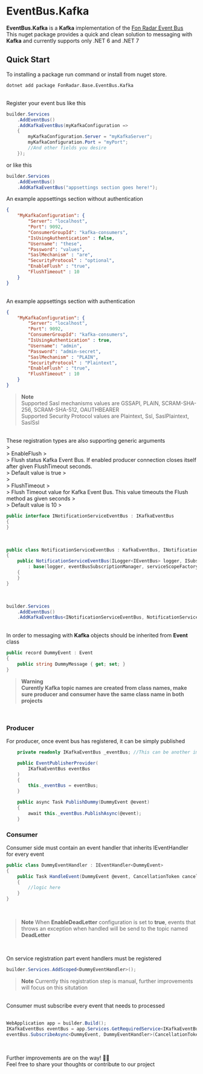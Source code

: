 # EventBus.Kafka
<b>EventBus.Kafka</b> is a <b>Kafka</b> implementation of the <a href="https://github.com/FonRadar/EventBus">Fon Radar Event Bus</a> <br>
This nuget package provides a quick and clean solution to messaging with <b>Kafka</b> and currently supports only .NET 6 and .NET 7

## Quick Start
To installing a package run command or install from nuget store.
```
dotnet add package FonRadar.Base.EventBus.Kafka
```
<br>
Register your event bus like this

```csharp
builder.Services
    .AddEventBus()
    .AddKafkaEventBus(myKafkaConfiguration =>
    {
        myKafkaConfiguration.Server = "myKafkaServer";
        myKafkaConfiguration.Port = "myPort";
        //And other fields you desire
    });
```
or like this
```csharp
builder.Services
    .AddEventBus()
    .AddKafkaEventBus("appsettings section goes here!");
```

An example appsettings section without authentication
```json
{
    "MyKafkaConfiguration": {
        "Server": "localhost",
        "Port": 9092,
        "ConsumerGroupId": "kafka-consumers",
        "IsUsingAuthentication" : false,
        "Username": "these",
        "Password": "values",
        "SaslMechanism" : "are",
        "SecurityProtocol" : "optional",
        "EnableFlush" : "true",
        "FlushTimeout" : 10
    }
}
```

<br>
An example appsettings section with authentication

```json
{
    "MyKafkaConfiguration": {
        "Server": "localhost",
        "Port": 9092,
        "ConsumerGroupId": "kafka-consumers",
        "IsUsingAuthentication" : true,
        "Username": "admin",
        "Password": "admin-secret",
        "SaslMechanism" : "PLAIN",
        "SecurityProtocol" : "Plaintext",
        "EnableFlush" : "true",
        "FlushTimeout" : 10
    }
}
```
> **Note**
> <br>
> Supported Sasl mechanisms values are GSSAPI, PLAIN, SCRAM-SHA-256, SCRAM-SHA-512, OAUTHBEARER <br>
> Supported Security Protocol values are Plaintext, Ssl, SaslPlaintext, SaslSsl
<br>
These registration types are also supporting generic arguments<br>
> <br>
> EnableFlush
> <br>
> Flush status Kafka Event Bus. If enabled producer connection closes itself after given <see cref="FlushTimeout">FlushTimeout</see> seconds. <br>
> Default value is true
> <br>
> <br>
> FlushTimeout
> <br>
> Flush Timeout value for Kafka Event Bus. This value timeouts the <see cref="Confluent.Kafka.IProducer.Flush(TimeSpan)">Flush</see> method as given seconds
> <br>
> Default value is 10
> <br>

```csharp
public interface INotificationServiceEventBus : IKafkaEventBus
{
}
```
<br>

```csharp
public class NotificationServiceEventBus : KafkaEventBus, INotificationServiceEventBus
{
    public NotificationServiceEventBus(ILogger<IEventBus> logger, ISubscriptionManager eventBusSubscriptionManager, IServiceScopeFactory serviceScopeFactory, KafkaServiceConfiguration kafkaServiceConfiguration) 
        : base(logger, eventBusSubscriptionManager, serviceScopeFactory, kafkaServiceConfiguration)
    {
    }
}
```

<br>

```csharp
builder.Services
    .AddEventBus()
    .AddKafkaEventBus<INotificationServiceEventBus, NotificationServiceEventBus>("Integrations:NotificationService:Kafka");
```

<br>
In order to messaging with <b>Kafka</b> objects should be inherited from <b>Event</b> class
<br>

```csharp
public record DummyEvent : Event
{
    public string DummyMessage { get; set; }
}
```
> **Warning**
> <br>
> <b>Curently Kafka topic names are created from class names, make sure producer and consumer have the same class name in both projects</b>

<br>

### Producer

For producer, once event bus has registered, it can be simply published 

```csharp
    private readonly IKafkaEventBus _eventBus; //This can be another implementation which inherits IKafkaEventBus

    public EventPublisherProvider(
        IKafkaEventBus eventBus
    )
    {
        this._eventBus = eventBus;
    }

    public async Task PublishDummy(DummyEvent @event)
    {
        await this._eventBus.PublishAsync(@event);
    }
```

### Consumer

Consumer side must contain an event handler that inherits IEventHandler for every event
  
```csharp
public class DummyEventHandler : IEventHandler<DummyEvent>
{
    public Task HandleEvent(DummyEvent @event, CancellationToken cancellationToken)
    {
        //logic here 
    }
}
```
<br>

> **Note**
> When **EnableDeadLetter** configuration is set to **true**, events that throws an exception when handled will be send to the topic named **DeadLetter**

<br>

On service registration part event handlers must be registered 
```csharp
builder.Services.AddScoped<DummyEventHandler>();
```
> **Note**
> Currently this registration step is manual, further improvements will focus on this situtation

<br>
Consumer must subscribe every event that needs to processed 
<br>
<br>

```csharp
WebApplication app = builder.Build();
IKafkaEventBus eventBus = app.Services.GetRequiredService<IKafkaEventBus>();
eventBus.SubscribeAsync<DummyEvent, DummyEventHandler>(CancellationToken.None).ConfigureAwait(false);
```
<br> 

Further improvements are on the way! 👨‍💻 <br>
Feel free to share your thoughts or contribute to our project
